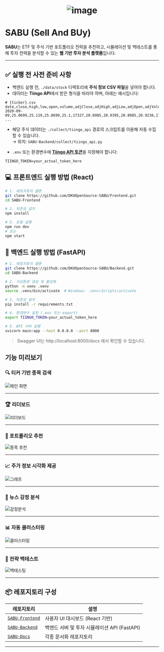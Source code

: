 <h1 align="center">
  
  ![image](https://github.com/user-attachments/assets/0888af51-a82c-439e-a5c1-4f85326e6a35)
  
</h1>

# SABU (Sell And BUy)

**SABU**는 ETF 및 주식 기반 포트폴리오 전략을 추천하고, 시뮬레이션 및 백테스트를 통해 투자 전략을 분석할 수 있는 **웹 기반 투자 분석 플랫폼**입니다.

---

## ✅ 실행 전 사전 준비 사항

- 백엔드 실행 전, `./data/stock` 디렉토리에 **주식 정보 CSV 파일**을 넣어야 합니다.
- 데이터는 **Tiingo API**에서 받은 형식을 따라야 하며, 아래는 예시입니다:

```
# {ticker}.csv
date,close,high,low,open,volume,adjClose,adjHigh,adjLow,adjOpen,adjVolume,divCash,splitFactor
2020-09-09,25.0699,25.119,25.0699,25.1,17327,20.8985,20.9395,20.8985,20.9236,17327,0.0,1.0
...
```

- 해당 주식 데이터는 `./collect/tiingo_api` 경로의 스크립트를 이용해 자동 수집할 수 있습니다.  
  → 위치: `SABU-Backend/collect/tiingo_api.py`

- `.env` 또는 환경변수에 [**Tiingo API 토큰**](https://www.tiingo.com/)을 지정해야 합니다:
```
TIINGO_TOKEN=your_actual_token_here
```


## 💻 프론트엔드 실행 방법 (React)

```bash
# 1. 레포지토리 클론
git clone https://github.com/DKUOpenSource-SABU/Frontend.git
cd SABU-Frontend

# 2. 의존성 설치
npm install

# 3. 로컬 실행
npm run dev
# 또는
npm start
```

## 🐍 백엔드 실행 방법 (FastAPI)
```bash
# 1. 레포지토리 클론
git clone https://github.com/DKUOpenSource-SABU/Backend.git
cd SABU-Backend

# 2. 가상환경 생성 및 활성화
python -m venv .venv
source .venv/bin/activate  # Windows: .venv\Scripts\activate

# 3. 의존성 설치
pip install -r requirements.txt

# 4. 환경변수 설정 (.env 또는 export)
export TIINGO_TOKEN=your_actual_token_here

# 5. API 서버 실행
uvicorn main:app --host 0.0.0.0 --port 8000

```

> Swagger UI는 http://localhost:8000/docs 에서 확인할 수 있습니다.

## 기능 미리보기

### 🔍 티커 기반 종목 검색
![메인 화면](https://github.com/user-attachments/assets/a18e21f4-e752-43e1-9238-d0d10b561a85)

---

### 🏆 리더보드
![리더보드](https://github.com/user-attachments/assets/b684bfd4-b9ab-4097-b777-392c76d74a23)

---

### 🧠 포트폴리오 추천
![종목 추천](https://github.com/user-attachments/assets/61701a1e-4a3e-42e1-8a2d-56b9aed0a885)

---

### 📈 주가 정보 시각화 제공
![그래프](https://github.com/user-attachments/assets/97f2408c-5446-4980-a04b-170c53077e22)

---

### 📰 뉴스 감정 분석
![감정분석](https://github.com/user-attachments/assets/9ca53201-c521-4ef5-a208-81f314d256f6)

---

### 📊 자동 클러스터링
![클러스터링](https://github.com/user-attachments/assets/d5430a05-3bb5-4ecb-a5e3-7e1a99fcb114)

---

### 🧪 전략 백테스트
![백테스팅](https://github.com/user-attachments/assets/18d02849-3e00-4fff-b017-9800960fb7dc)

---


## 📦 레포지토리 구성

| 레포지토리 | 설명 |
|------------|------|
| [`SABU-Frontend`](https://github.com/DKUOpenSource-SABU/Frontend) | 사용자 UI 대시보드 (React 기반) |
| [`SABU-Backend`](https://github.com/DKUOpenSource-SABU/Backend)  | 백엔드 서버 및 투자 시뮬레이션 API (FastAPI) |
| [`SABU-Docs`](https://github.com/DKUOpenSource-SABU/Docs) | 각종 문서화 레포지토리 |

---
